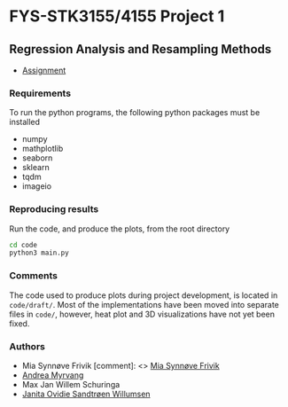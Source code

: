 # FYS-STK3155/4155 Project 1

## Regression Analysis and Resampling Methods
- [Assignment](https://compphysics.github.io/MachineLearning/doc/LectureNotes/_build/html/project1.html)

### Requirements
To run the python programs, the following python packages must be installed
- numpy
- mathplotlib
- seaborn
- sklearn
- tqdm
- imageio

### Reproducing results
Run the code, and produce the plots, from the root directory  
```bash
cd code
python3 main.py
```
### Comments
The code used to produce plots during project development, is located in `code/draft/`. Most of the implementations have
been moved into separate files in `code/`, however, heat plot and 3D visualizations have not yet been fixed.

### Authors
- Mia Synnøve Frivik [comment]: <> [Mia Synnøve Frivik](m.s.frivik@uio.no)
- [Andrea Myrvang](andrea.myrvang@uio.no)
- Max Jan Willem Schuringa
- [Janita Ovidie Sandtrøen Willumsen](janitaws@uio.no)
